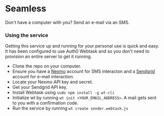 # Seamless
Don't have a computer with you? Send an e-mail via an SMS.

### Using the service
Getting this service up and running for your personal use is quick and easy. It has been configured to use Auth0 Webtask and so you don't need to provision an entire server to get it running.

- Clone the repo on your computer.
- Ensure you have a [Nexmo](http://nexmo.com) account for SMS interacton and a [Sendgrid](http://sendgrid.com) account for e-mail interaction.
- Locate your Nexmo API key and secret.
- Get your Sendgrid API key.
- Install Webtask using `sudo npm install -g wt-cli`
- Initialize wt by running `wt init <YOUR_EMAIL_ADDRESS>`. A mail gets sent to you with a confirmation code.
- Run the service by running `wt create sender.webtask.js`